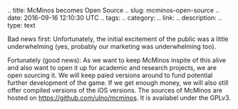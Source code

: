 .. title: McMinos becomes Open Source
.. slug: mcminos-open-source
.. date: 2016-09-16 12:10:30 UTC
.. tags: 
.. category: 
.. link: 
.. description: 
.. type: text

Bad news first:
Unfortunately, the initial excitement of the public was a little underwhelming
(yes, probably our marketing was underwhelming too). 

Fortunately (good news): As we want to keep McMinos
inspite of this alive and also want to open it up for academic and research projects,
we are open sourcing it. We will keep paied versions around to fund potential further
development of the game. If we get enough money, we will also still offer compiled versions
of the iOS versions. The sources of McMinos are hosted on https://github.com/ulno/mcminos.
It is availabel under the GPLv3. 